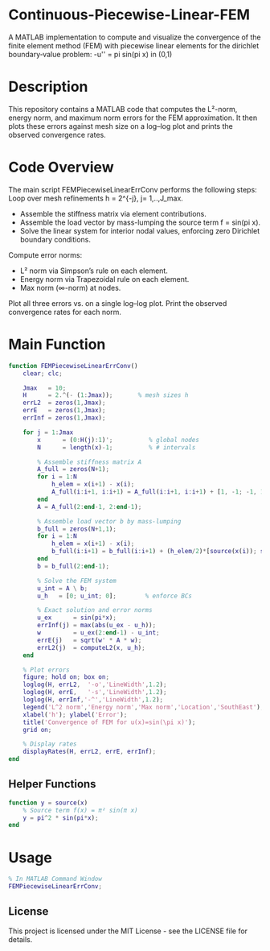 # Continuous-Piecewise-Linear-FEM
A MATLAB implementation to compute and visualize the convergence of the finite element method (FEM) with piecewise linear elements for the dirichlet boundary‑value problem: -u'' = pi sin(pi x) in (0,1)

# Description 
This repository contains a MATLAB code that computes the L²-norm, energy norm, and maximum norm errors for the FEM approximation. It then plots these errors against mesh size  on a log–log plot and prints the observed convergence rates.

# Code Overview 
The main script FEMPiecewiseLinearErrConv performs the following steps: Loop over mesh refinements h = 2^{-j}, j= 1,..,J_max.
- Assemble the stiffness matrix via element contributions.
- Assemble the load vector by mass-lumping the source term f = sin(pi x).
- Solve the linear system for interior nodal values, enforcing zero Dirichlet boundary conditions.

Compute error norms:
 - L² norm via Simpson’s rule on each element.
 - Energy norm via Trapezoidal rule on each element. 
 - Max norm (∞-norm) at nodes.

Plot all three errors vs.  on a single log–log plot. Print the observed convergence rates for each norm.

# Main Function 
```matlab
function FEMPiecewiseLinearErrConv()
    clear; clc;

    Jmax   = 10;
    H      = 2.^(- (1:Jmax));       % mesh sizes h
    errL2  = zeros(1,Jmax);
    errE   = zeros(1,Jmax);
    errInf = zeros(1,Jmax);

    for j = 1:Jmax
        x      = (0:H(j):1)';          % global nodes
        N      = length(x)-1;          % # intervals

        % Assemble stiffness matrix A
        A_full = zeros(N+1);
        for i = 1:N
            h_elem = x(i+1) - x(i);
            A_full(i:i+1, i:i+1) = A_full(i:i+1, i:i+1) + [1, -1; -1, 1]/h_elem;
        end
        A = A_full(2:end-1, 2:end-1);

        % Assemble load vector b by mass-lumping
        b_full = zeros(N+1,1);
        for i = 1:N
            h_elem = x(i+1) - x(i);
            b_full(i:i+1) = b_full(i:i+1) + (h_elem/2)*[source(x(i)); source(x(i+1))];
        end
        b = b_full(2:end-1);

        % Solve the FEM system
        u_int = A \ b;
        u_h   = [0; u_int; 0];        % enforce BCs

        % Exact solution and error norms
        u_ex      = sin(pi*x);
        errInf(j) = max(abs(u_ex - u_h));
        w         = u_ex(2:end-1) - u_int;
        errE(j)   = sqrt(w' * A * w);
        errL2(j)  = computeL2(x, u_h);
    end

    % Plot errors
    figure; hold on; box on;
    loglog(H, errL2,  '-o','LineWidth',1.2);
    loglog(H, errE,   '-s','LineWidth',1.2);
    loglog(H, errInf,'-^','LineWidth',1.2);
    legend('L^2 norm','Energy norm','Max norm','Location','SouthEast');
    xlabel('h'); ylabel('Error');
    title('Convergence of FEM for u(x)=sin(\pi x)');
    grid on;

    % Display rates
    displayRates(H, errL2, errE, errInf);
end
```
## Helper Functions
```matlab
function y = source(x)
    % Source term f(x) = π² sin(π x)
    y = pi^2 * sin(pi*x);
end

```


# Usage 
```matlab
% In MATLAB Command Window
FEMPiecewiseLinearErrConv;
```

## License
This project is licensed under the MIT License - see the LICENSE file for details.
```





